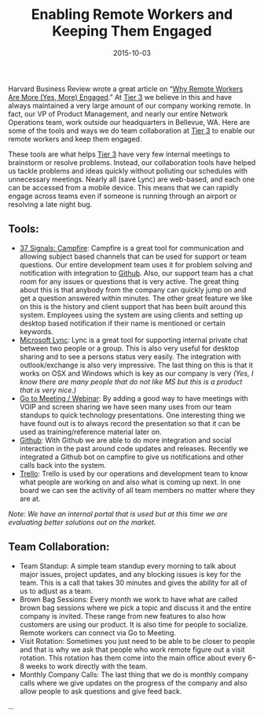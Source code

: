 ﻿---
title: 'Enabling Remote Workers and Keeping Them Engaged'
tags:
- Remote Working
- Startup
date: 2015-10-03
featured_image: 
---

Harvard Business Review wrote a great article on “[Why Remote Workers Are More (Yes, More) Engaged](http://blogs.hbr.org/cs/2012/08/are_you_taking_your_people_for.html).” At [Tier 3](http://www.tier3.com/) we believe in this and have always maintained a very large amount of our company working remote. In fact, our VP of Product Management, and nearly our entire Network Operations team, work outside our headquarters in Bellevue, WA. Here are some of the tools and ways we do team collaboration at [Tier 3](http://tier3.com/) to enable our remote workers and keep them engaged.

These tools are what helps [Tier 3](http://tier3.com/) have very few internal meetings to brainstorm or resolve problems. Instead, our collaboration tools have helped us tackle problems and ideas quickly without polluting our schedules with unnecessary meetings. Nearly all (save Lync) are web-based, and each one can be accessed from a mobile device. This means that we can rapidly engage across teams even if someone is running through an airport or resolving a late night bug.

## Tools:

- [37 Signals: Campfire](http://campfirenow.com/): Campfire is a great tool for communication and allowing subject based channels that can be used for support or team questions. Our entire development team uses it for problem solving and notification with integration to [Github](http://github.com/). Also, our support team has a chat room for any issues or questions that is very active. The great thing about this is that anybody from the company can quickly jump on and get a question answered within minutes. The other great feature we like on this is the history and client support that has been built around this system. Employees using the system are using clients and setting up desktop based notification if their name is mentioned or certain keywords.
- [Microsoft Lync](http://lync.microsoft.com/en-us/Pages/unified-communications.aspx): Lync is a great tool for supporting internal private chat between two people or a group. This is also very useful for desktop sharing and to see a persons status very easily. The integration with outlook/exchange is also very impressive. The last thing on this is that it works on OSX and Windows which is key as our company is very _(Yes, I know there are many people that do not like MS but this is a product that is very nice.)_
- [Go to Meeting / Webinar](http://www.gotomeeting.com/): By adding a good way to have meetings with VOIP and screen sharing we have seen many uses from our team standups to quick technology presentations. One interesting thing we have found out is to always record the presentation so that it can be used as training/reference material later on.
- [Github](http://github.com/): With Github we are able to do more integration and social interaction in the past around code updates and releases. Recently we integrated a Github bot on campfire to give us notifications and other calls back into the system.
- [Trello](http://trello.com/): Trello is used by our operations and development team to know what people are working on and also what is coming up next. In one board we can see the activity of all team members no matter where they are at.

_Note: We have an internal portal that is used but at this time we are evaluating better solutions out on the market._

## Team Collaboration:

- Team Standup: A simple team standup every morning to talk about major issues, project updates, and any blocking issues is key for the team. This is a call that takes 30 minutes and gives the ability for all of us to adjust as a team.
- Brown Bag Sessions: Every month we work to have what are called brown bag sessions where we pick a topic and discuss it and the entire company is invited. These range from new features to also how customers are using our product. It is also time for people to socialize. Remote workers can connect via Go to Meeting.
- Visit Rotation: Sometimes you just need to be able to be closer to people and that is why we ask that people who work remote figure out a visit rotation. This rotation has them come into the main office about every 6–8 weeks to work directly with the team.
- Monthly Company Calls: The last thing that we do is monthly company calls where we give updates on the progress of the company and also allow people to ask questions and give feed back.

...

